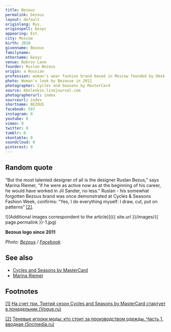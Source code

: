 ```yaml
---
title: Bezous
permalink: bezous
layout: default
originlang: Rus.
originspell: Безус
appearing: Est.
city: Moscow
birth: 2010
givenname: Bezous
familyname:
othername: Безус
venue: Bobrov Lane
founder: Ruslan Bezous
origin: a Russian
profession: woman's wear fashion brand based in Moscow founded by Omsk designer Ruslan Bezous
photo: Woman's look by Bezouse in 2011
photographer: Cycles and Seasons by MasterCard
source: Abolenkin.livejournal.com
photographerurl: index
sourceurl: index
shortname: BEZOUS
facebook: 597
instagram: 0
youtube: 0
vimeo: 0
twitter: 0
tumblr: 0
vkontakte: 0
soundcloud: 0
pinterest: 0
---
```

## Random quote

“But the most talented designer of all is the designer Ruslan Bezus,” says Marina Riemer, “if he were as active now as at the beginning of his career, he would have worked in Jil Sander, no less.” Ruslan - his somewhat forgotten Bezous brand was once demonstrated at Cycles & Seasons Fashion Week, confirms: “Yes, I do everything myself: I draw, cut, put on patterns” <span id="a2">[\[2\]](#f2)</span>.

![(Additional images correspondent to the article)]({{ site.url }}/images/{{ page.permalink }}-1.jpg)

**Bezous logo since 2011**

*Photo: [Bezous](index) / [Facebook](index)*

## See also

+ [Cycles and Seasons by MasterCard](index)
+ [Marina Riemer](index)


## Footnotes

[[1]](#a1) <span id="f1"></span> [На счет три. Третий сезон Cycles and Seasons by MasterCard стартует в понедельник (Vogue.ru)](https://www.vogue.ru/search/bezous/)

[[2]](#a2) <span id="f2"></span> [Теневые игроки моды: кто стоит за производством одежды. Часть 1, вводная (Sncmedia.ru)](http://www.sncmedia.ru/fashion/tenevye-igroki-mody-kto-stoit-za-proizvodstvom-odezhdy-chast-1-vvodnaya/)
